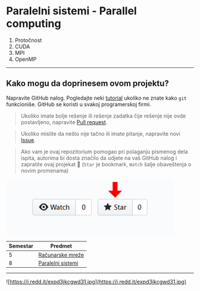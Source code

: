 # Paralelni sistemi - Parallel computing

1. Protočnost
2. CUDA
3. MPI
4. OpenMP

---

## Kako mogu da doprinesem ovom projektu?

Napravite GitHub nalog. Pogledajte neki [tutorial](https://www.youtube.com/watch?v=0fKg7e37bQE) ukoliko ne znate kako `git` funkcioniše. GitHub se koristi u svakoj programerskoj firmi.

> Ukoliko imate bolje rešenje ili rešenje zadatka čije rešenje nije ovde postavljeno, napravite [Pull request](https://help.github.com/en/articles/creating-a-pull-request).

> Ukoliko mislite da nešto nije tačno ili imate pitanje, napravite novi [Issue](https://help.github.com/en/articles/creating-an-issue).

> Ako vam je ovaj repozitorium pomogao pri polaganju pismenog dela ispita, autorima bi dosta značilo da udjete na vaš GitHub nalog i zapratite ovaj projekat 🙂 (`Star` je bookmark, `Watch` šalje obaveštenja o novim promenama)

![watch_star](img/watch_star.png)

|Semestar|Predmet|
|---|---|
|5|[Računarske mreže](https://github.com/ivankoma/Racunarske_mreze)|
|8|[Paralelni sistemi](https://github.com/ivankoma/Paralelni_sistemi)|

---

![https://i.redd.it/expd3jkcgwd31.jpg](https://i.redd.it/expd3jkcgwd31.jpg)
